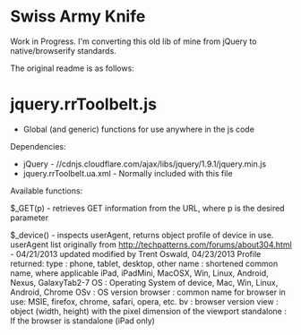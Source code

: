 # Swiss Army Knife

Work in Progress. I'm converting this old lib of mine from jQuery to native/browserify standards.

The original readme is as follows:

jquery.rrToolbelt.js
=================

- Global (and generic) functions for use anywhere in the js code

Dependencies:
- jQuery - //cdnjs.cloudflare.com/ajax/libs/jquery/1.9.1/jquery.min.js
- jquery.rrToolbelt.ua.xml - Normally included with this file

Available functions:

$_GET(p) - retrieves GET information from the URL, where p is the desired parameter

$_device() - inspects userAgent, returns object profile of device in use.
        userAgent list originally from http://techpatterns.com/forums/about304.html - 04/21/2013 updated
          modified by Trent Oswald, 04/23/2013
        Profile returned:
          type : phone, tablet, desktop, other
          name : shortened common name, where applicable
                  iPad, iPadMini, MacOSX, Win, Linux, Android, Nexus, GalaxyTab2-7
          OS : Operating System of device, Mac, Win, Linux, Android, Chrome
          OSv : OS version
          browser : common name for browser in use: MSIE, firefox, chrome, safari, opera, etc.
          bv : browser version
          view : object (width, height) with the pixel dimension of the viewport
          standalone : If the browser is standalone (iPad only)
